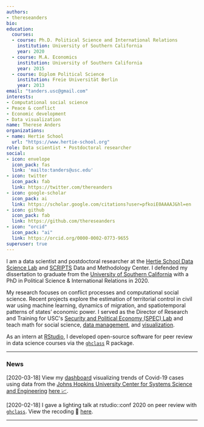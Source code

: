 ```yaml
---
authors:
- thereseanders
bio:
education:
  courses:
  - course: Ph.D. Political Science and International Relations
    institution: University of Southern California
    year: 2020
  - course: M.A. Economics
    institution: University of Southern California
    year: 2015
  - course: Diplom Political Science
    institution: Freie Universität Berlin
    year: 2013
email: "tanders.usc@gmail.com"
interests:
- Computational social science
- Peace & conflict
- Economic development
- Data visualization
name: Therese Anders
organizations:
- name: Hertie School
  url: "https://www.hertie-school.org"
role: Data scientist • Postdoctoral researcher
social:
- icon: envelope
  icon_pack: fas
  link: 'mailto:tanders@usc.edu'
- icon: twitter
  icon_pack: fab
  link: https://twitter.com/thereanders
- icon: google-scholar
  icon_pack: ai
  link: https://scholar.google.com/citations?user=pfkoiE0AAAAJ&hl=en
- icon: github
  icon_pack: fab
  link: https://github.com/thereseanders
- icon: "orcid"
  icon_pack: "ai"
  link: https://orcid.org/0000-0002-0773-9655
superuser: true
---
```


I am a data scientist and postdoctoral researcher at the [Hertie School Data Science Lab](https://www.hertie-school.org/en/datasciencelab/) and [SCRIPTS](https://www.scripts-berlin.eu) Data and Methodology Center. I defended my dissertation to graduate from the [University of Southern California](https://dornsife.usc.edu/poir/) with a PhD in Political Science & International Relations in 2020. 

My research focuses on conflict processes and computational social science. Recent projects explore the estimation of territorial control in civil war using machine learning, dynamics of migration, and spatiotemporal patterns of states’ economic power. I served as the Director of Research and Training for USC's [Security and Political Economy (SPEC) Lab](http://uscspec.org) and teach math for social science, [data management](https://github.com/thereseanders/Workshop-DataManagement-tidyverse), and [visualization](https://github.com/thereseanders/workshop-dataviz-fsu).

As an intern at [RStudio](https://www.rstudio.com), I developed open-source software  for peer review in data science courses via the [`ghclass`](https://rundel.github.io/ghclass/articles/peer.html) R package. 



---
### News

[2020-03-18] View my [dashboard](https://thereseanders.shinyapps.io/covid19/) visualizing trends of Covid-19 cases using data from the [Johns Hopkins University Center for Systems Science and Engineering](https://github.com/CSSEGISandData/COVID-19) [here :chart_with_upwards_trend:](https://thereseanders.shinyapps.io/covid19/).

[2020-02-18] I gave a lighting talk at rstudio::conf 2020 on peer review with [`ghclass`]((https://rundel.github.io/ghclass/articles/peer.html)). View the recoding :movie_camera: [here](https://resources.rstudio.com/rstudio-conf-2020/lightning-talk-therese-anders).

---